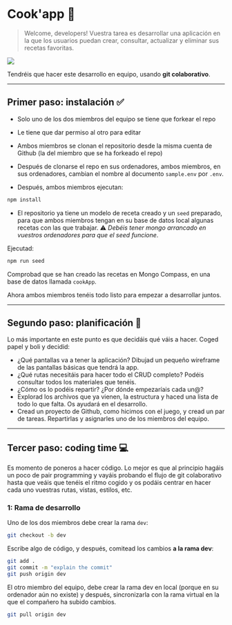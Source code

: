 # Cook'app 🍱

> Welcome, developers! Vuestra tarea es desarrollar una aplicación en la que los usuarios puedan crear, consultar, actualizar y eliminar sus recetas favoritas. 

![](https://food.unl.edu/newsletters/images/mise-en-plase.jpg)

Tendréis que hacer este desarrollo en equipo, usando **git colaborativo**.

---

## Primer paso: instalación ✅

- Solo uno de los dos miembros del equipo se tiene que forkear el repo
- Le tiene que dar permiso al otro para editar 
- Ambos miembros se clonan el repositorio desde la misma cuenta de Github (la del miembro que se ha forkeado el repo)
- Después de clonarse el repo en sus ordenadores, ambos miembros, en sus ordenadores, cambian el nombre al documento `sample.env` por `.env`.

- Después, ambos miembros ejecutan:

```bash
npm install
```

- El repositorio ya tiene un modelo de receta creado y un `seed` preparado, para que ambos miembros tengan en su base de datos local algunas recetas con las que trabajar. ⚠️ _Debéis tener mongo arrancado en vuestros ordenadores para que el seed funcione_.

Ejecutad:

```bash
npm run seed
```

Comprobad que se han creado las recetas en Mongo Compass, en una base de datos llamada `cookApp`.

Ahora ambos miembros tenéis todo listo para empezar a desarrollar juntos. 

---

## Segundo paso: planificación 📝

Lo más importante en este punto es que decidáis qué váis a hacer. Coged papel y boli y decidid:

- ¿Qué pantallas va a tener la aplicación? Dibujad un pequeño wireframe de las pantallas básicas que tendrá la app.
- ¿Qué rutas necesitáis para hacer todo el CRUD completo? Podéis consultar todos los materiales que tenéis.
- ¿Cómo os lo podéis repartir? ¿Por dónde empezaríais cada un@?
- Explorad los archivos que ya vienen, la estructura y haced una lista de todo lo que falta. Os ayudará en el desarrollo.
- Cread un proyecto de Github, como hicimos con el juego, y cread un par de tareas. Repartirlas y asignarles uno de los miembros del equipo.

---

## Tercer paso: coding time 💻

Es momento de poneros a hacer código. Lo mejor es que al principio hagáis un poco de pair programming y vayáis probando el flujo de git colaborativo hasta que veáis que tenéis el ritmo cogido y os podáis centrar en hacer cada uno vuestras rutas, vistas, estilos, etc.

### 1: Rama de desarrollo

Uno de los dos miembros debe crear la rama `dev`:
```bash
git checkout -b dev
````
Escribe algo de código, y después, comitead los cambios **a la rama dev**:
```bash
git add .
git commit -m "explain the commit"
git push origin dev
```

El otro miembro del equipo, debe crear la rama dev en local (porque en su ordenador aún no existe) y después, sincronizarla con la rama virtual en la que el compañero ha subido cambios. 
```bash
git pull origin dev
```





